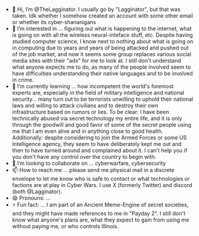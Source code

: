 - 👋 Hi, I’m @TheLagginator.  I usually go by "Lagginator", but that was taken.  Idk whether I somehow created an account with some other email or whether its cyber-shananigans
- 👀 I’m interested in ... figuring out what is happening to the internet, what is going on with all the wireless neural-inteface stuff, etc.  Despite having studied computer science, I know next to nothing about what is going on in computing due to years and years of being attacked and pushed out of the job market, and now it seems some group replaces various social media sites with their "ads" for me to look at.  I still don't understand what anyone expects me to do, as many of the people involved seem to have difficulties understanding their native languages and to be involved in crime.
- 🌱 I’m currently learning ... how incompetent the world's foremost experts are, especially in the field of military intelligence and national security... many turn out to be terrorists unwilling to uphold their national laws and willing to attack civilians and to destroy their own infrastructure based on rumors or lies.  To be clear: I have been technically abused via secret technology my entire life, and it is only through the goodwill and good favor of some of the secret people using me that I am even alive and in anything close to good health.  Additionally: despite considering to join the Armed Forces or some US Intelligence agency, they seem to have deliberately kept me out and then to have turned around and complained about it.  I can't help you if you don't have any control over the country to begin with.
- 💞️ I’m looking to collaborate on ... cyberwarfare, cybersecurity
- 📫 How to reach me ... please send me physical mail in a discrete envelope to let me know who is safe to contact or what technologies or factions are at play in Cyber Wars. I use X (formerly Twitter) and discord (both @Lagginator).
- 😄 Pronouns: ...
- ⚡ Fun fact: ... I am part of an Ancient Meme-Engine of secret societies, and they might have made references to me in "Payday 2".  I still don't know what anyone's plans are, what they expect to gain from using me without paying me, or who controls Illinois.

<!---
TheLagginator/TheLagginator is a ✨ special ✨ repository because its `README.md` (this file) appears on your GitHub profile.
You can click the Preview link to take a look at your changes.
--->
